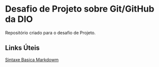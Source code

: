 # Desafio de Projeto sobre Git/GitHub da DIO
  Repositório criado para o desafio de Projeto.

## Links Úteis
[Sintaxe Basica Markdowm](https://www.markdownguide.org/basic-syntax/)
